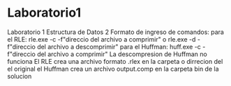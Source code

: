 # Laboratorio1
Laboratorio  1 Estructura de Datos 2
Formato de ingreso de comandos:
para el RLE: rle.exe -c -f"direccio del archivo a comprimir" o rle.exe -d -f"direccio del archivo a descomprimir"
para el Huffman: huff.exe -c -f"direccio del archivo a comprimir"
La descompresion de Huffman no funciona
El RLE crea una archivo formato .rlex en la carpeta o dirrecion del el original
el Huffman crea un archivo output.comp en la carpeta bin de la solucion
